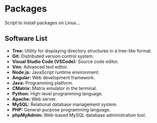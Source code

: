 # Packages

Script to install packages on Linux...

## Software List
- **Tree:** Utility for displaying directory structures in a tree-like format.
- **Git:** Distributed version control system.
- **Visual Studio Code (VSCode):** Source code editor.
- **Vim:** Advanced text editor.
- **Node.js:** JavaScript runtime environment.
- **Angular:** Web development framework.
- **Java:** Programming platform.
- **CMatrix:** Matrix emulator in the terminal.
- **Python:** High-level programming language.
- **Apache:** Web server.
- **MySQL:** Relational database management system.
- **PHP:** General-purpose programming language.
- **phpMyAdmin:** Web-based MySQL database administration tool.
